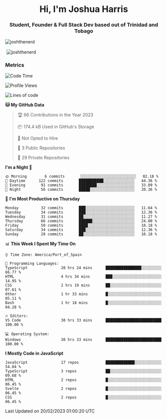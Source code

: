 <h1 align="center">Hi, I'm Joshua Harris</h1>
<h3 align="center">Student, Founder & Full Stack Dev based out of Trinidad and Tobago</h3>

<p align="left"> <img src="https://komarev.com/ghpvc/?username=JoshTheDeveloperr" alt="joshthenerd" /> </p>

<p>&nbsp;<img align="center" src="https://github-readme-stats.vercel.app/api?username=JoshTheDeveloperr&show_icons=true&count_private=true" alt="joshthenerd" /></p>

### Metrics

<!--START_SECTION:waka-->
![Code Time](http://img.shields.io/badge/Code%20Time-118%20hrs%2023%20mins-blue)

![Profile Views](http://img.shields.io/badge/Profile%20Views-20-blue)

![Lines of code](https://img.shields.io/badge/From%20Hello%20World%20I%27ve%20Written--3%20Million%20lines%20of%20code-blue)

**🐱 My GitHub Data** 

> 🏆 66 Contributions in the Year 2023
 > 
> 📦 174.4 kB Used in GitHub's Storage 
 > 
> 🚫 Not Opted to Hire
 > 
> 📜 3 Public Repositories 
 > 
> 🔑 29 Private Repositories  
 > 
**I'm a Night 🦉** 

```text
🌞 Morning        6 commits       ░░░░░░░░░░░░░░░░░░░░░░░░░   02.18 % 
🌆 Daytime      122 commits       ███████████░░░░░░░░░░░░░░   44.36 % 
🌃 Evening       91 commits       ████████░░░░░░░░░░░░░░░░░   33.09 % 
🌙 Night         56 commits       █████░░░░░░░░░░░░░░░░░░░░   20.36 % 

```
📅 **I'm Most Productive on Thursday** 

```text
Monday          32 commits       ███░░░░░░░░░░░░░░░░░░░░░░   11.64 % 
Tuesday         34 commits       ███░░░░░░░░░░░░░░░░░░░░░░   12.36 % 
Wednesday       31 commits       ██░░░░░░░░░░░░░░░░░░░░░░░   11.27 % 
Thursday        66 commits       ██████░░░░░░░░░░░░░░░░░░░   24.00 % 
Friday          50 commits       ████░░░░░░░░░░░░░░░░░░░░░   18.18 % 
Saturday        34 commits       ███░░░░░░░░░░░░░░░░░░░░░░   12.36 % 
Sunday          28 commits       ██░░░░░░░░░░░░░░░░░░░░░░░   10.18 % 

```


📊 **This Week I Spent My Time On** 

```text
⌚︎ Time Zone: America/Port_of_Spain

💬 Programming Languages: 
TypeScript               20 hrs 24 mins      ████████████████░░░░░░░░░   66.77 % 
HTML                     4 hrs 34 mins       ███░░░░░░░░░░░░░░░░░░░░░░   14.95 % 
CSS                      2 hrs 19 mins       ██░░░░░░░░░░░░░░░░░░░░░░░   07.61 % 
Other                    1 hr 33 mins        █░░░░░░░░░░░░░░░░░░░░░░░░   05.11 % 
Bash                     1 hr 18 mins        █░░░░░░░░░░░░░░░░░░░░░░░░   04.28 % 

🔥 Editors: 
VS Code                  30 hrs 33 mins      █████████████████████████   100.00 % 

💻 Operating System: 
Windows                  30 hrs 33 mins      █████████████████████████   100.00 % 

```

**I Mostly Code in JavaScript** 

```text
JavaScript               17 repos            █████████████░░░░░░░░░░░░   54.84 % 
TypeScript               3 repos             ██░░░░░░░░░░░░░░░░░░░░░░░   09.68 % 
HTML                     2 repos             █░░░░░░░░░░░░░░░░░░░░░░░░   06.45 % 
Svelte                   2 repos             █░░░░░░░░░░░░░░░░░░░░░░░░   06.45 % 
CSS                      2 repos             █░░░░░░░░░░░░░░░░░░░░░░░░   06.45 % 

```



 Last Updated on 20/02/2023 01:00:20 UTC
<!--END_SECTION:waka-->
